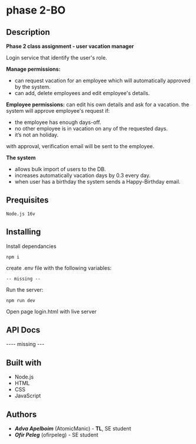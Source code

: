# phase 2-BO

## Description
**Phase 2 class assignment - user vacation manager**

Login service that identify the user's role.

**Manage permissions:** 
  - can request vacation for an employee which will automatically approved by the system.
  - can add, delete employees and edit employee's details.
   
**Employee permissions:** can edit his own details and ask for a vacation.
  the system will approve employee's request if:
  - the employee has enough days-off.
  - no other employee is in vacation on any of the requested days.
  - it’s not an holiday.
  
  with approval, verification email will be sent to the employee. 

 **The system**
  - allows bulk import of users to the DB.
  - increases automatically vacation days by 0.3 every day.
  - when user has a birthday the system sends a Happy-Birthday email.
   
 ## Prequisites
 ```
 Node.js 16v
 ```
## Installing
Install dependancies
```
npm i
```
create .env file with the following variables:
```
-- missing --
```
Run the server:
```
npm run dev
```
Open page login.html with live server

## API Docs
---- missing ---
## Built with
- Node.js
- HTML
- CSS
- JavaScript

## Authors
- ***Adva Apelboim*** (AtomicManic) - **TL**, SE student
- ***Ofir Peleg*** (ofirpeleg) - SE student
